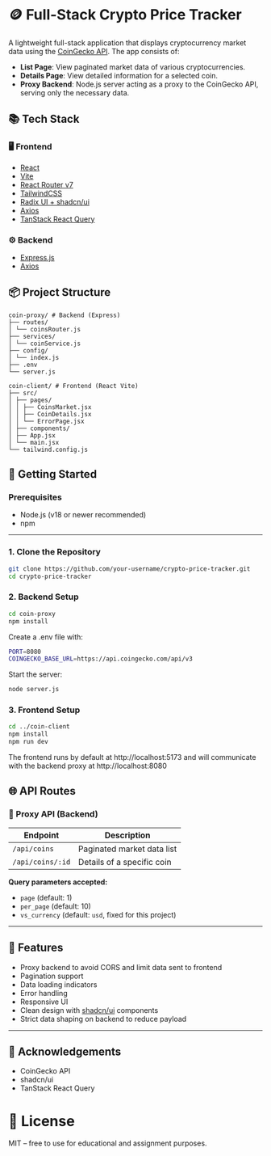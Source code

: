 # 🪙 Full-Stack Crypto Price Tracker

A lightweight full-stack application that displays cryptocurrency market data using the [CoinGecko API](https://www.coingecko.com/en/api). The app consists of:

- **List Page**: View paginated market data of various cryptocurrencies.
- **Details Page**: View detailed information for a selected coin.
- **Proxy Backend**: Node.js server acting as a proxy to the CoinGecko API, serving only the necessary data.

## 📚 Tech Stack

### 🖥️ Frontend

- [React](https://reactjs.org/)
- [Vite](https://vitejs.dev/)
- [React Router v7](https://reactrouter.com/)
- [TailwindCSS](https://tailwindcss.com/)
- [Radix UI + shadcn/ui](https://ui.shadcn.dev/)
- [Axios](https://axios-http.com/)
- [TanStack React Query](https://tanstack.com/query)

### ⚙️ Backend

- [Express.js](https://expressjs.com/)
- [Axios](https://axios-http.com/)

## 📦 Project Structure
```
coin-proxy/ # Backend (Express)
├── routes/
│ └── coinsRouter.js
├── services/
│ └── coinService.js
├── config/
│ └── index.js
├── .env
└── server.js

coin-client/ # Frontend (React Vite)
├── src/
│ ├── pages/
│ │ ├── CoinsMarket.jsx
│ │ ├── CoinDetails.jsx
│ │ └── ErrorPage.jsx
│ ├── components/
│ ├── App.jsx
│ └── main.jsx
└── tailwind.config.js
```

## 🚀 Getting Started

### Prerequisites

- Node.js (v18 or newer recommended)
- npm

---

### 1. Clone the Repository

```bash
git clone https://github.com/your-username/crypto-price-tracker.git
cd crypto-price-tracker
```

### 2. Backend Setup
```bash
cd coin-proxy
npm install
```

Create a .env file with:
```bash
PORT=8080
COINGECKO_BASE_URL=https://api.coingecko.com/api/v3
```

Start the server:
```bash
node server.js
```

### 3. Frontend Setup
```bash
cd ../coin-client
npm install
npm run dev
```
The frontend runs by default at http://localhost:5173 and will communicate with the backend proxy at http://localhost:8080

## 🌐 API Routes

### 🔁 Proxy API (Backend)

| Endpoint         | Description                    |
|------------------|--------------------------------|
| `/api/coins`     | Paginated market data list     |
| `/api/coins/:id` | Details of a specific coin     |

**Query parameters accepted:**

- `page` (default: 1)
- `per_page` (default: 10)
- `vs_currency` (default: `usd`, fixed for this project)

---

## 🧩 Features

- Proxy backend to avoid CORS and limit data sent to frontend
- Pagination support
- Data loading indicators
- Error handling
- Responsive UI
- Clean design with [shadcn/ui](https://ui.shadcn.dev/) components
- Strict data shaping on backend to reduce payload

---

## 🙌 Acknowledgements
- CoinGecko API
- shadcn/ui
- TanStack React Query

# 📄 License
MIT – free to use for educational and assignment purposes.

